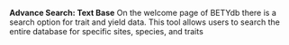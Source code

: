**Advance Search: Text Base**
On the welcome page of BETYdb there is a search option for trait and yield data. This tool allows users to search the entire database for specific sites, species, and traits 

